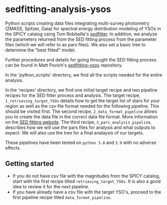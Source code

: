 # sedfitting-analysis-ysos

Python scripts creating data files integrating multi-survey photometry (2MASS, Spitzer, Gaia) for spectral energy distribution modeling of YSOs in the SPICY catalog using Tom Robitaille's [sedfitter](https://github.com/astrofrog/sedfitter). In addition, we analyze the parameters returned from the SED fitting process from the parameter files (which we will refer to as pars files). We also set a basic tree to determine the "best fitted" model. 

Further procedures and details for going throught the SED fitting process can be found in Matt Povich's [sedfitting-ysos](https://github.com/mattpovich/sedfitting-ysos/tree/master) repository. 

In the 'python_scripts' directory, we find all the scripts needed for the entire analysis.

In the 'recipes' directory, we find one initial target recipe and two pipeline recipes for the SED fitter process and analysis. The target recipe, `1_retrieving_target_YSOs` details how to get the target list of stars for your region as well as the csv file format needed for the following pipeline. This should be visited first. The second recipe, `2_data_format_pipeline` allows you to create the data file in the correct data file format. More information on the [SED fitting website](https://sedfitter.readthedocs.io/en/stable/data.html). The third recipe, `3_pars_analysis_pipeline`, describes how we will use the pars files for analysis and what outputs to expect. We will also use the tree for a final analaysis of our targets.

These pipelines have been tested on `python 3.8` and `3.9` with no adverse effects.

## Getting started 

* If you do not have csv file with the magnitudes from the SPICY catalog, start with the first recipe titled `retrieving_target_YSOs`. It is also a good idea to review it for the next pipeline.
* If you have already have a csv file with the target YSO's, proceed to the first pipeline recipe titled `data_format_pipeline`.
